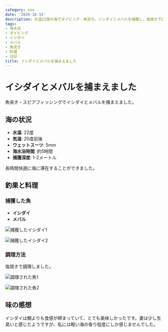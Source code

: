 ```yaml
---
category: sea
date: '2020-10-19'
description: 水温22度の海でダイビング・魚突き。イシダイとメバルを捕獲し、塩焼きで調理。イシダイの食感は鯛より締まっていました。
tags:
- 海水浴
- ダイビング
- イシダイ
- メバル
- 魚突き
- 料理
- 日記
title: イシダイとメバルを捕まえました
---
```


# イシダイとメバルを捕まえました

魚突き・スピアフィッシングでイシダイとメバルを捕まえました。

## 海の状況
- **水温**: 22度
- **気温**: 20度前後
- **ウェットスーツ**: 5mm
- **海水浴時間**: 約5時間
- **捕獲深度**: 1-2メートル

長時間快適に海に滞在することができました。

## 釣果と料理

### 捕獲した魚
- **イシダイ**
- **メバル**

![捕獲したイシダイ1](../images/pa190093_original.jpg)

![捕獲したイシダイ2](../images/pa190091_original.jpg)

### 調理方法
塩焼きで調理しました。

![調理された魚1](../images/img_4087.jpg)

![調理された魚2](../images/img_4080.jpg)

## 味の感想

イシダイは鯛よりも食感が締まっていて、とても美味しかったです。妻は少し生臭いと感じたようですが、私には軽い海の香り程度にしか感じませんでした。